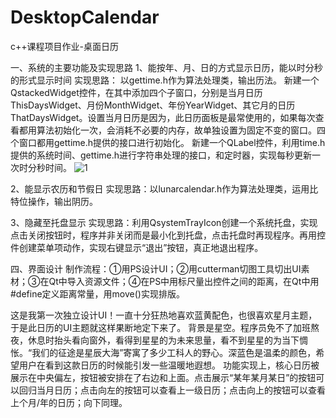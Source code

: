 # DesktopCalendar
c++课程项目作业-桌面日历

一、系统的主要功能及实现思路
1、能按年、月、日的方式显示日历，能以时分秒的形式显示时间
实现思路：
以gettime.h作为算法处理类，输出历法。
新建一个QstackedWidget控件，在其中添加四个子窗口，分别是当月日历ThisDaysWidget、月份MonthWidget、年份YearWidget、其它月的日历ThatDaysWidget。设置当月日历是因为，此日历面板是最常使用的，如果每次查看都用算法初始化一次，会消耗不必要的内存，故单独设置为固定不变的窗口。四个窗口都用gettime.h提供的接口进行初始化。
新建一个QLabel控件，利用time.h提供的系统时间、gettime.h进行字符串处理的接口，和定时器，实现每秒更新一次时分秒时间。
![1](https://user-images.githubusercontent.com/92628959/154480526-9504367d-f80f-4546-8059-69ce74bb81cd.png)


  
2、能显示农历和节假日
实现思路：以lunarcalendar.h作为算法处理类，运用比特位操作，输出阴历。
 

3、隐藏至托盘显示
实现思路：利用QsystemTrayIcon创建一个系统托盘，实现点击关闭按钮时，程序并非关闭而是最小化到托盘，点击托盘时再现程序。再用控件创建菜单项动作，实现右键显示“退出”按钮，真正地退出程序。
 

四、界面设计
制作流程：①用PS设计UI；②用cutterman切图工具切出UI素材；③在Qt中导入资源文件；④在PS中用标尺量出控件之间的距离，在Qt中用#define定义距离常量，用move()实现排版。
 
这是我第一次独立设计UI！一直十分狂热地喜欢蓝黄配色，也很喜欢星月主题，于是此日历的UI主题就这样果断地定下来了。
背景是星空。程序员免不了加班熬夜，休息时抬头看向窗外，看得到星星的为未来思量，看不到星星的为当下惆怅。“我们的征途是星辰大海”寄寓了多少工科人的野心。深蓝色是温柔的颜色，希望用户在看到这款日历的时候能引发一些温暖地遐想。
功能实现上，核心日历被展示在中央偏左，按钮被安排在了右边和上面。点击展示“某年某月某日”的按钮可以回归当月日历；点击向左的按钮可以查看上一级日历；点击向上的按钮可以查看上个月/年的日历；向下同理。
